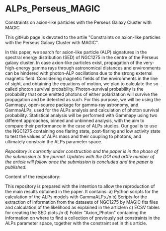 # ALPs_Perseus_MAGIC
Constraints on axion-like particles with the Perseus Galaxy Cluster with MAGIC

This gitHub page is devoted to the artile "Constraints on axion-like particles with the Perseus Galaxy Cluster with MAGIC".

In this paper, we search for axion-like particle (ALP) signatures in the spectral energy distribution (SED) of NGC1275 in the centre of the Perseus galaxy cluster.
In case axion-like particles exist, propagation of the very-high-energy gamma rays through astronomical distances and environments can be hindered with photon-ALP oscillations due to the strong external magnetic field. 
Considering magnetic fields of the environments in the line of sight, and obtaining the equations of motion, we plan to calculate the so-called photon survival probability. 
Photon-survival probability is the probability that once emitted photons of either polarization will survive the propagation and be detected as such. 
For this purpose, we will be using the Gammapy, open-source package for gamma-ray astronomy, and GammaALPs, used for the ALPs analysis and calculation of photon survival probability. 
Statistical analysis will be performed with Gammapy using two different approaches, binned and unbinned analysis, with the aim to compare their performance in the case of ALPs studies. 
Our goal is to use the NGC1275 containing one flaring state, post-flaring and low activity state to test the values of ALPs mass and their coupling to photons, and ultimately constrain the ALPs parameter space.

*Repository is currently under construction and the paper is in the phase of the submission to the journal. Updates with the DOI and arXiv number of the article will follow once the submission is concluded and the paper is published.*

Content of the respository:

This repository is prepared with the intention to allow the reproduction of the main results obtained in the paper. It contains:
a) Python scripts for the calculation of the ALPs models with GammaALPs./n
b) Scripts for the extraction of information from the datasets of NGC1275 by MAGIC fits files and calculation of the likelihood as explained in the article/n
c) ECSV tables for creating the SED plots./n
d) Folder "Axion_Photon" containing the information on where to find a collection of previously set constraints in the ALPs parameter space, together with the constraint set in this article. 
